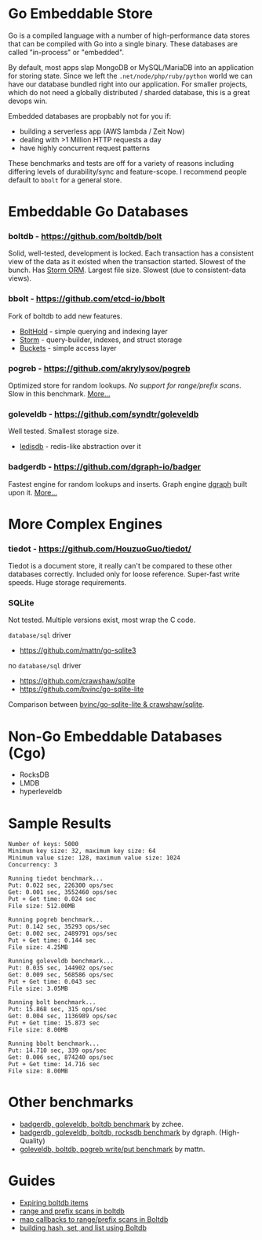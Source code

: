 Go Embeddable Store
============

Go is a compiled language with a number of high-performance data stores  that can be compiled with Go into a single binary. These databases are called "in-process" or "embedded".

By default, most apps slap MongoDB or MySQL/MariaDB into an application for storing state. Since we left the `.net/node/php/ruby/python` world we can have our database bundled right into our application. For smaller projects, which do not need a globally distributed / sharded database, this is a great devops win.

Embedded databases are propbably not for you if:

- building a serverless app (AWS lambda / Zeit Now)
- dealing with >1 Million HTTP requests a day
- have highly concurrent request patterns

These benchmarks and tests are off for a variety of reasons including differing levels of durability/sync and feature-scope. I recommend people default to `bbolt` for a general store.

# Embeddable Go Databases

### boltdb - https://github.com/boltdb/bolt

Solid, well-tested, development is locked. Each transaction has a consistent view of the data as it existed when the transaction started. Slowest of the bunch. Has [Storm ORM](https://github.com/asdine/storm). Largest file size. Slowest (due to consistent-data views).

### bbolt - https://github.com/etcd-io/bbolt

Fork of boltdb to add new features.

- [BoltHold](https://github.com/timshannon/bolthold/) - simple querying and indexing layer
- [Storm](https://github.com/asdine/storm/) - query-builder, indexes, and struct storage
- [Buckets](https://github.com/joyrexus/buckets) - simple access layer

### pogreb - https://github.com/akrylysov/pogreb

Optimized store for random lookups. *No support for range/prefix scans*. Slow in this benchmark. [More...](https://artem.krylysov.com/blog/2018/03/24/pogreb-key-value-store/)

### goleveldb - https://github.com/syndtr/goleveldb

Well tested. Smallest storage size.

- [ledisdb](http://ledisdb.com/) - redis-like abstraction over it

### badgerdb - https://github.com/dgraph-io/badger

Fastest engine for random lookups and inserts. Graph engine [dgraph](https://github.com/dgraph-io/dgraph) built upon it. [More...](https://blog.dgraph.io/post/badger/)

# More Complex Engines

### tiedot - https://github.com/HouzuoGuo/tiedot/

Tiedot is a document store, it really can't be compared to these other databases correctly. Included only for loose reference. Super-fast write speeds. Huge storage requirements.

### SQLite

Not tested. Multiple versions exist, most wrap the C code.

`database/sql` driver
- https://github.com/mattn/go-sqlite3

no `database/sql` driver
- https://github.com/crawshaw/sqlite
- https://github.com/bvinc/go-sqlite-lite


Comparison between [bvinc/go-sqlite-lite & crawshaw/sqlite](https://www.reddit.com/r/golang/comments/96yd0t/gosqlitelite_a_new_light_weight_sqlite_package/e44eoym/).

# Non-Go Embeddable Databases (Cgo)

- RocksDB
- LMDB
- hyperleveldb


# Sample Results

    Number of keys: 5000
    Minimum key size: 32, maximum key size: 64
    Minimum value size: 128, maximum value size: 1024
    Concurrency: 3

    Running tiedot benchmark...
    Put: 0.022 sec, 226300 ops/sec
    Get: 0.001 sec, 3552460 ops/sec
    Put + Get time: 0.024 sec
    File size: 512.00MB

    Running pogreb benchmark...
    Put: 0.142 sec, 35293 ops/sec
    Get: 0.002 sec, 2489791 ops/sec
    Put + Get time: 0.144 sec
    File size: 4.25MB

    Running goleveldb benchmark...
    Put: 0.035 sec, 144902 ops/sec
    Get: 0.009 sec, 568586 ops/sec
    Put + Get time: 0.043 sec
    File size: 3.05MB

    Running bolt benchmark...
    Put: 15.868 sec, 315 ops/sec
    Get: 0.004 sec, 1136989 ops/sec
    Put + Get time: 15.873 sec
    File size: 8.00MB

    Running bbolt benchmark...
    Put: 14.710 sec, 339 ops/sec
    Get: 0.006 sec, 874240 ops/sec
    Put + Get time: 14.716 sec
    File size: 8.00MB


# Other benchmarks

- [badgerdb, goleveldb, boltdb benchmark](https://github.com/zchee/go-benchmarks/blob/master/db/db_bench_test.go) by zchee.
- [badgerdb, goleveldb, boltdb, rocksdb benchmark](https://github.com/dgraph-io/badger-bench) by dgraph. (High-Quality)
- [goleveldb, boltdb, pogreb write/put benchmark](https://gist.github.com/mattn/3990033f7bc8a57cd5b86edefb254332) by mattn.

# Guides

- [Expiring boltdb items](http://178.62.97.106/expiring-boltdb-items/)
- [range and prefix scans in boltdb](https://bl.ocks.org/joyrexus/22c3ef0984ed957f54b9)
- [map callbacks to range/prefix scans in Boltdb](https://github.com/joyrexus/buckets/blob/master/rangescan.go)
- [building hash, set, and list using Boltdb](https://github.com/xyproto/simplebolt/blob/master/simplebolt.go)
